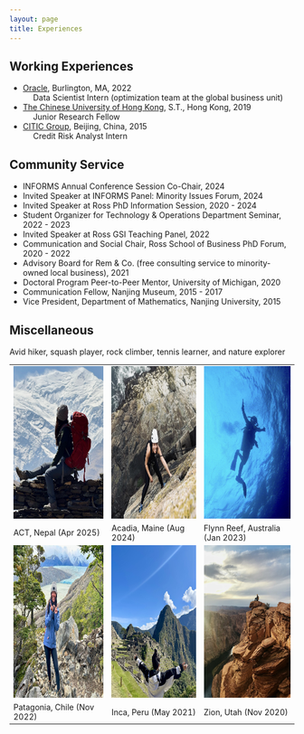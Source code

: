 ```yaml
---
layout: page
title: Experiences
---
```


## Working Experiences

- [Oracle](https://www.oracle.com/), Burlington, MA, 2022\
&emsp; Data Scientist Intern (optimization team at the global business unit)
- [The Chinese University of Hong Kong](https://www.cuhk.edu.hk/english/index.html), S.T., Hong Kong, 2019\
&emsp; Junior Research Fellow
- [CITIC Group](https://www.citicbank.com/), Beijing, China, 2015\
&emsp; Credit Risk Analyst Intern

## Community Service
- INFORMS Annual Conference Session Co-Chair, 2024
- Invited Speaker at INFORMS Panel: Minority Issues Forum, 2024
- Invited Speaker at Ross PhD Information Session, 2020 - 2024
- Student Organizer for Technology & Operations Department Seminar, 2022 - 2023
- Invited Speaker at Ross GSI Teaching Panel, 2022
- Communication and Social Chair, Ross School of Business PhD Forum, 2020 - 2022
- Advisory Board for Rem & Co. (free consulting service to minority-owned local business), 2021
- Doctoral Program Peer-to-Peer Mentor, University of Michigan, 2020
- Communication Fellow, Nanjing Museum, 2015 - 2017
- Vice President, Department of Mathematics, Nanjing University, 2015

## Miscellaneous
Avid hiker, squash player, rock climber, tennis learner, and nature explorer

<table style="border:hidden;">
  <tr>
    <td><img src="/public/hike6.jpg" width=250 height=270></td>
    <td><img src="/public/hike2.jpg" width = 250 height=270></td>
    <td><img src="/public/hike5.jpg" width=250 height=270></td>
  </tr>
  <tr>
    <td> ACT, Nepal (Apr 2025)</td>
    <td> Acadia, Maine (Aug 2024) </td>
    <td> Flynn Reef, Australia (Jan 2023) </td>
  </tr>
  <tr>
    <td><img src="/public/hike1.jpeg" width=250 height=270></td>
    <td><img src="/public/hike0.jpg" width=250 height=270></td>
    <td><img src="/public/hike00.jpg" width=250 height=270></td>
  </tr>
  <tr>
    <td>Patagonia, Chile (Nov 2022)</td>
    <td>Inca, Peru (May 2021)</td>
    <td>Zion, Utah (Nov 2020)</td>

  </tr>
 </table>


